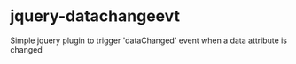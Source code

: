 # jquery-datachangeevt
Simple jquery plugin to trigger 'dataChanged' event when a data attribute is changed

